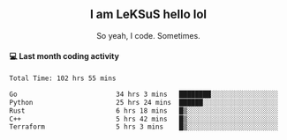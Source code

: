 <h2 align="center">I am LeKSuS hello lol</h2>
<p align="center">So yeah, I code. Sometimes.</p>

#### :computer: Last month coding activity
<!--START_SECTION:waka-->

```txt
Total Time: 102 hrs 55 mins

Go                         34 hrs 3 mins   ████████░░░░░░░░░░░░░░░░░   32.08 %
Python                     25 hrs 24 mins  ██████░░░░░░░░░░░░░░░░░░░   23.94 %
Rust                       6 hrs 18 mins   █▒░░░░░░░░░░░░░░░░░░░░░░░   05.94 %
C++                        5 hrs 42 mins   █▒░░░░░░░░░░░░░░░░░░░░░░░   05.37 %
Terraform                  5 hrs 3 mins    █▒░░░░░░░░░░░░░░░░░░░░░░░   04.77 %
```

<!--END_SECTION:waka-->
